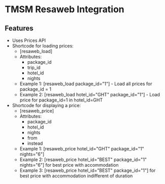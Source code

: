 TMSM Resaweb Integration 
=================

Features
-----------

* Uses Prices API
* Shortcode for loading prices:
    * [resaweb_load]
    * Attributes:
        * package_id
        * trip_id
        * hotel_id
        * nights
    * Example 1: [resaweb_load package_id="1"] - Load all prices for package_id = 1
    * Example 2: [resaweb_load hotel_id="GHT" package_id="1"] - Load price for package_id=1 in hotel_id=GHT
* Shortcode for displaying a price:
    * [resaweb_price]
    * Attributes:
        * package_id
        * hotel_id
        * nights
        * from
        * instead
    * Example 1: [resaweb_price hotel_id="GHT" package_id="1" nights="6"]
    * Example 2: [resaweb_price hotel_id="BEST" package_id="1" nights="6"] for best price with accommodation
    * Example 3: [resaweb_price hotel_id="BEST" package_id="1"] for best price with accommodation indifferent of duration